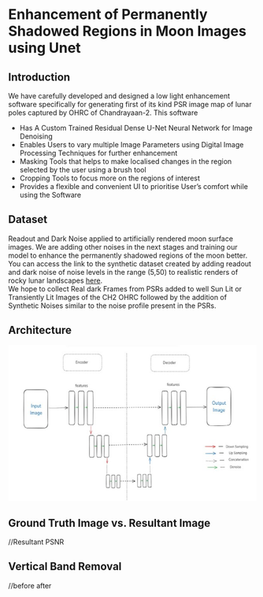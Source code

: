 # Enhancement of Permanently Shadowed Regions in Moon Images using Unet
## Introduction
We have carefully developed and designed a low light enhancement software specifically for generating first of its kind PSR image map of lunar poles captured by OHRC of Chandrayaan-2. This software 
- Has A Custom Trained Residual Dense U-Net Neural Network for Image Denoising
- Enables Users  to vary multiple Image Parameters using Digital Image Processing Techniques for further enhancement
- Masking Tools that helps to make localised changes in the region selected by the user using a brush tool
- Cropping Tools to focus more on the regions of interest
- Provides a flexible and convenient UI to prioritise User’s comfort while using the Software

## Dataset
Readout and Dark Noise applied to artificially rendered moon surface images. We are adding other noises in the next stages and training our model to enhance the permanently shadowed regions of the moon better.  
You can access the link to the synthetic dataset created by adding readout and dark noise of noise levels in the range (5,50) to realistic renders of rocky lunar landscapes [here](https://github.com/issaczerubbabela/SIH1732_Vantage/tree/main/Dataset).  
We hope to collect Real dark Frames from PSRs added to well Sun Lit or Transiently Lit Images of the CH2 OHRC followed by the addition of Synthetic Noises similar to the noise profile present in the PSRs.



## Architecture
![Architecture](https://github.com/Golden-Exp/SIH1732_Vantage/blob/main/Figs/Picture1.jpg)

## Ground Truth Image vs. Resultant Image
//Resultant PSNR

## Vertical Band Removal
//before after
